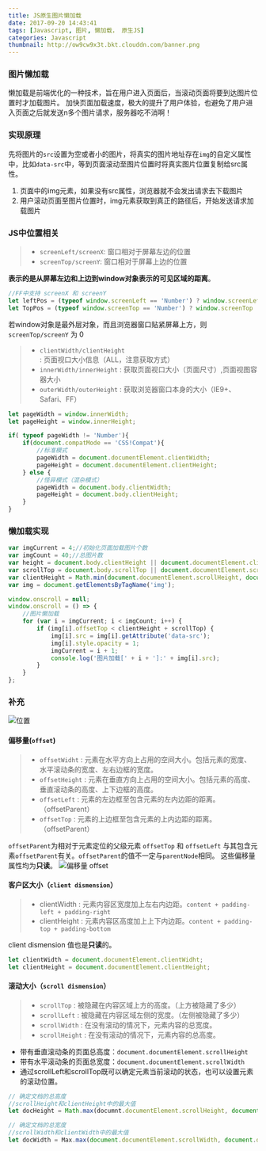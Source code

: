 ```yaml
---
title: JS原生图片懒加载
date: 2017-09-20 14:43:41
tags: [Javascript, 图片, 懒加载， 原生JS]
categories: Javascript
thumbnail: http://ow9cw9x3t.bkt.clouddn.com/banner.png
---
```


### 图片懒加载
懒加载是前端优化的一种技术，旨在用户进入页面后，当滚动页面将要到达图片位置时才加载图片。
加快页面加载速度，极大的提升了用户体验，也避免了用户进入页面之后就发送n多个图片请求，服务器吃不消啊！

### 实现原理
先将图片的```src```设置为空或者小的图片，将真实的图片地址存在```img```的自定义属性中，比如```data-src```中，等到页面滚动至图片位置时将真实图片位置复制给src属性。

1. 页面中的img元素，如果没有src属性，浏览器就不会发出请求去下载图片
2. 用户滚动页面至图片位置时，img元素获取到真正的路径后，开始发送请求加载图片

### JS中位置相关
> * ```screenLeft/screenX```: 窗口相对于屏幕左边的位置 
> * ```screenTop/screenY```: 窗口相对于屏幕上边的位置

**表示的是从屏幕左边和上边到window对象表示的可见区域的距离**。

```javascript
//FF中支持 screenX 和 screenY
let leftPos = (typeof window.screenLeft == 'Number') ? window.screenLeft : window.screenX;
let TopPos = (typeof window.screenTop == 'Number') ? window.screenTop : window.screenY;
```

若window对象是最外层对象，而且浏览器窗口贴紧屏幕上方，则 ```screenTop/screenY``` 为 0

> * ```clientWidth/clientHeight``` : 页面视口大小信息（ALL，注意获取方式）
> * ```innerWidth/innerHeight``` : 获取页面视口大小（页面尺寸）,页面视图容器大小
> * ```outerWidth/outerHeight``` : 获取浏览器窗口本身的大小（IE9+、Safari、FF）

```javascript
let pageWidth = window.innerWidth;
let pageHeight = window.innerHeight;

if( typeof pageWidth != 'Number'){
    if(document.compatMode == 'CSS!Compat'){
        //标准模式
        pageWidth = document.documentElement.clientWidth;
        pageHeight = document.documentElement.clientHeight;
    } else {
        //怪异模式（混杂模式）
        pageWidth = document.body.clientWidth;
        pageHeight = document.body.clientHeight;
    }
}
```

### 懒加载实现

```javascript
var imgCurrent = 4;//初始化页面加载图片个数
var imgCount = 40;//总图片数
var height = document.body.clientHeight || document.documentElement.clientHeight;
var scrollTop = document.body.scrollTop || document.documentElement.scrollTop;
var clientHeight = Math.min(document.documentElement.scrollHeight, document.documentElement.clientHeight);
var img = document.getElementsByTagName('img');

window.onscroll = null;
window.onscroll = () => {
    //图片懒加载
    for (var i = imgCurrent; i < imgCount; i++) {
        if (img[i].offsetTop < clientHeight + scrollTop) {
            img[i].src = img[i].getAttribute('data-src');
            img[i].style.opacity = 1;
            imgCurrent = i + 1;
            console.log('图片加载[' + i + ']:' + img[i].src);
        }
    }
};
```

<!-- <script async src="//jsfiddle.net/wangyutao/wd70mk9q/16/embed/"></script> -->

### 补充

![位置](http://ow9cw9x3t.bkt.clouddn.com/js-position.jpg)

#### 偏移量(```offset```)
> * ```offsetWidht``` : 元素在水平方向上占用的空间大小。包括元素的宽度、水平滚动条的宽度、左右边框的宽度。
> * ```offsetHeight``` : 元素在垂直方向上占用的空间大小。包括元素的高度、垂直滚动条的高度、上下边框的高度。
> * ```offsetLeft``` : 元素的左边框至包含元素的左内边距的距离。（offsetParent） 
> * ```offsetTop``` : 元素的上边框至包含元素的上内边距的距离。（offsetParent）

```offsetParent```为相对于元素定位的父级元素
```offsetTop``` 和 ```offsetLeft``` 与其包含元素```offsetParent```有关。```offsetParent```的值不一定与```parentNode```相同。
这些偏移量属性均为**只读**。
![偏移量 offset](http://ow9cw9x3t.bkt.clouddn.com/offset.jpg)


#### 客户区大小（```client dismension```）

> * clientWidth : 元素内容区宽度加上左右内边距。```content + padding-left + padding-right```
> * clientHeight : 元素内容区高度加上上下内边距。```content + padding-top + padding-bottom```

client dismension 值也是**只读**的。

```javascript
let clientWidth = document.documentElement.clientWidht;
let clientHeight = document.documentElement.clientHeight;
```

#### 滚动大小（```scroll dismension```）

> * ```scrollTop``` : 被隐藏在内容区域上方的高度。（上方被隐藏了多少）
> * ```scrollLeft``` : 被隐藏在内容区域左侧的宽度。（左侧被隐藏了多少）
> * ```scrollWidth``` : 在没有滚动的情况下，元素内容的总宽度。
> * ```scrollHeight``` : 在没有滚动的情况下，元素内容的总高度。

* 带有垂直滚动条的页面总高度：```document.documentElement.scrollHeight```
* 带有水平滚动条的页面总宽度：```document.documentElement.scrollWidth```
* 通过scrollLeft和scrollTop既可以确定元素当前滚动的状态，也可以设置元素的滚动位置。

```javascript
// 确定文档的总高度
//scrollHeight和clientHeight中的最大值
let docHeight = Math.max(documnt.documentElement.scrollHeight, document.documntElement.clientHeight);

// 确定文档的总宽度
//scrollWidth和clientWidth中的最大值
let docWidth = Max.max(document.documentElement.scrollWidth, document.documentElement.clientWidth);
```